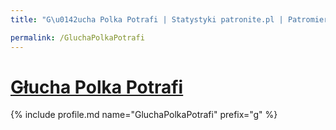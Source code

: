 ```yaml
---
title: "G\u0142ucha Polka Potrafi | Statystyki patronite.pl | Patromierz"

permalink: /GluchaPolkaPotrafi
---
```


# [Głucha Polka Potrafi](https://patronite.pl/GluchaPolkaPotrafi)

{% include profile.md name="GluchaPolkaPotrafi" prefix="g" %}
